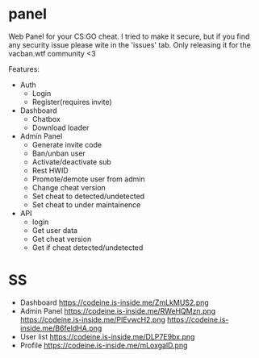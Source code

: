 # panel
Web Panel for your CS:GO cheat.
I tried to make it secure, but if you find any security issue please wite in the 'issues' tab.
Only releasing it for the vacban.wtf community <3

Features:
- Auth
  - Login
  - Register(requires invite)
- Dashboard
  - Chatbox
  - Download loader
- Admin Panel
  - Generate invite code
  - Ban/unban user
  - Activate/deactivate sub
  - Rest HWID
  - Promote/demote user from admin
  - Change cheat version
  - Set cheat to detected/undetected
  - Set cheat to under maintainence 
- API
  - login
  - Get user data
  - Get cheat version
  - Get if cheat detected/undetected

# SS
- Dashboard
https://codeine.is-inside.me/ZmLkMUS2.png
- Admin Panel
https://codeine.is-inside.me/RWeHQMzn.png
https://codeine.is-inside.me/PIEvwcH2.png
https://codeine.is-inside.me/B6feIdHA.png
- User list
https://codeine.is-inside.me/DLP7E9bx.png
- Profile
https://codeine.is-inside.me/mLoxgalD.png
